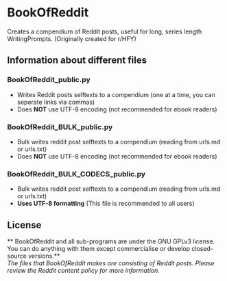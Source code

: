 # BookOfReddit
Creates a compendium of Reddit posts, useful for long, series length WritingPrompts. (Originally created for r/HFY)

## Information about different files
### BookOfReddit_public.py
- Writes Reddit posts selftexts to a compendium (one at a time, you can seperate links via commas)
- Does **NOT** use UTF-8 encoding (not recommended for ebook readers)

### BookOfReddit_BULK_public.py
- Bulk writes reddit post selftexts to a compendium (reading from urls.md or urls.txt)
- Does **NOT** use UTF-8 encoding (not recommended for ebook readers)

### BookOfReddit_BULK_CODECS_public.py
- Bulk writes reddit post selftexts to a compendium (reading from urls.md or urls.txt)
- **Uses UTF-8 formatting** (This file is recommended to all users)

## License
** BookOfReddit and all sub-programs are under the GNU GPLv3 license. You can do anything with them except commercialise or develop closed-source versions.**  
*The files that BookOfReddit makes are consisting of Reddit posts. Please review the Reddit content policy for more information.*  
